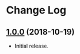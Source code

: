 # Change Log

## [1.0.0](https://github.com/thebigmunch/google-music-proto/releases/tag/1.0.0) (2018-10-19)

* Initial release.
